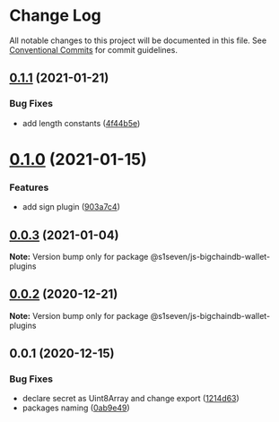 # Change Log

All notable changes to this project will be documented in this file.
See [Conventional Commits](https://conventionalcommits.org) for commit guidelines.

## [0.1.1](https://github.com/s1seven/js-bigchaindb-wallet/compare/@s1seven/js-bigchaindb-wallet-plugins@0.1.0...@s1seven/js-bigchaindb-wallet-plugins@0.1.1) (2021-01-21)


### Bug Fixes

* add length constants ([4f44b5e](https://github.com/s1seven/js-bigchaindb-wallet/commit/4f44b5e119d2bfe0052a0d30313970c680ed7723))





# [0.1.0](https://github.com/s1seven/js-bigchaindb-wallet/compare/@s1seven/js-bigchaindb-wallet-plugins@0.0.3...@s1seven/js-bigchaindb-wallet-plugins@0.1.0) (2021-01-15)


### Features

* add sign plugin ([903a7c4](https://github.com/s1seven/js-bigchaindb-wallet/commit/903a7c405d1505dbaf99e797f322e03927e9f56e))





## [0.0.3](https://github.com/s1seven/js-bigchaindb-wallet/compare/@s1seven/js-bigchaindb-wallet-plugins@0.0.2...@s1seven/js-bigchaindb-wallet-plugins@0.0.3) (2021-01-04)

**Note:** Version bump only for package @s1seven/js-bigchaindb-wallet-plugins





## [0.0.2](https://github.com/s1seven/js-bigchaindb-wallet/compare/@s1seven/js-bigchaindb-wallet-plugins@0.0.1...@s1seven/js-bigchaindb-wallet-plugins@0.0.2) (2020-12-21)

**Note:** Version bump only for package @s1seven/js-bigchaindb-wallet-plugins





## 0.0.1 (2020-12-15)


### Bug Fixes

* declare secret as Uint8Array and change export ([1214d63](https://github.com/s1seven/js-bigchaindb-wallet/commit/1214d6358902b51255dee6a2c4c5ba68c5cda6f6))
* packages naming ([0ab9e49](https://github.com/s1seven/js-bigchaindb-wallet/commit/0ab9e49b31efb4cf67d81620a30095acdb21640e))
